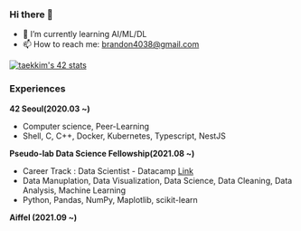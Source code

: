 ### Hi there 👋

- 🌱 I’m currently learning AI/ML/DL
- 📫 How to reach me: brandon4038@gmail.com

<!--
**cozytk/cozytk** is a ✨ _special_ ✨ repository because its `README.md` (this file) appears on your GitHub profile.

Here are some ideas to get you started:

- 🔭 I’m currently studying on Aiffel, Pseudo-lab, 42Seoul
- 👯 I’m looking to collaborate on ...
- 🤔 I’m looking for help with ...
- 💬 Ask me about ...
- 😄 Pronouns: ...
- ⚡ Fun fact: ...
-->

[![taekkim's 42 stats](https://badge42.herokuapp.com/api/stats/taekkim)](https://github.com/JaeSeoKim/badge42)

### Experiences

**42 Seoul(2020.03 ~)**
  - Computer science, Peer-Learning
  - Shell, C, C++, Docker, Kubernetes, Typescript, NestJS

**Pseudo-lab Data Science Fellowship(2021.08 ~)**
  - Career Track : Data Scientist - Datacamp [Link](https://www.datacamp.com/tracks/data-scientist-with-python)
  - Data Manuplation, Data Visualization, Data Science, Data Cleaning, Data Analysis, Machine Learning
  - Python, Pandas, NumPy, Maplotlib, scikit-learn

**Aiffel (2021.09 ~)**
